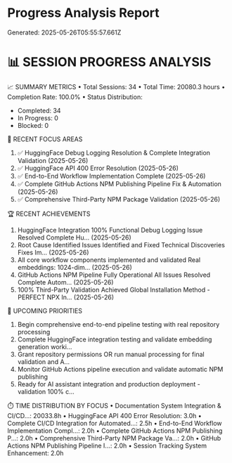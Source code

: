 # Progress Analysis Report

Generated: 2025-05-26T05:55:57.661Z

📊 SESSION PROGRESS ANALYSIS
==================================================

📈 SUMMARY METRICS
• Total Sessions: 34
• Total Time: 20080.3 hours
• Completion Rate: 100.0%
• Status Distribution:
  - Completed: 34
  - In Progress: 0
  - Blocked: 0

🎯 RECENT FOCUS AREAS
1. ✅ HuggingFace Debug Logging Resolution & Complete Integration Validation (2025-05-26)
2. ✅ HuggingFace API 400 Error Resolution (2025-05-26)
3. ✅ End-to-End Workflow Implementation Complete (2025-05-26)
4. ✅ Complete GitHub Actions NPM Publishing Pipeline Fix & Automation (2025-05-26)
5. ✅ Comprehensive Third-Party NPM Package Validation (2025-05-26)

🏆 RECENT ACHIEVEMENTS
1. HuggingFace Integration 100% Functional Debug Logging Issue Resolved Complete Hu... (2025-05-26)
2. Root Cause Identified Issues Identified and Fixed Technical Discoveries Fixes Im... (2025-05-26)
3. All core workflow components implemented and validated Real embeddings: 1024-dim... (2025-05-26)
4. GitHub Actions NPM Pipeline Fully Operational All Issues Resolved Complete Autom... (2025-05-26)
5. 100% Third-Party Validation Achieved Global Installation Method - PERFECT NPX In... (2025-05-26)

🚀 UPCOMING PRIORITIES
1. Begin comprehensive end-to-end pipeline testing with real repository processing
2. Complete HuggingFace integration testing and validate embedding generation worki...
3. Grant repository permissions OR run manual processing for final validation and A...
4. Monitor GitHub Actions pipeline execution and validate automatic NPM publishing
5. Ready for AI assistant integration and production deployment - validation 100% c...

⏱️  TIME DISTRIBUTION BY FOCUS
• Documentation System Integration & CI/CD...: 20033.8h
• HuggingFace API 400 Error Resolution: 3.0h
• Complete CI/CD Integration for Automated...: 2.5h
• End-to-End Workflow Implementation Compl...: 2.0h
• Complete GitHub Actions NPM Publishing P...: 2.0h
• Comprehensive Third-Party NPM Package Va...: 2.0h
• GitHub Actions NPM Publishing Pipeline I...: 2.0h
• Session Tracking System Enhancement: 2.0h